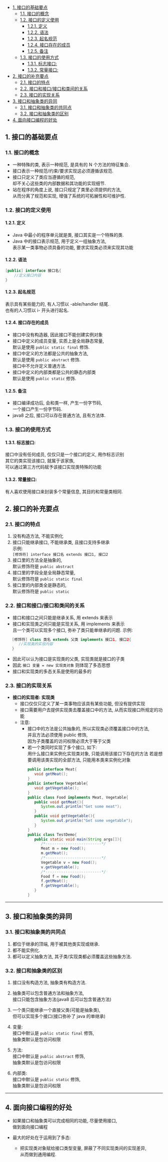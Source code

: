 <!-- TOC -->

- [1. 接口的基础要点](#1-接口的基础要点)
  - [1.1. 接口的概念](#11-接口的概念)
  - [1.2. 接口的定义使用](#12-接口的定义使用)
    - [1.2.1. 定义](#121-定义)
    - [1.2.2. 语法](#122-语法)
    - [1.2.3. 起名规范](#123-起名规范)
    - [1.2.4. 接口存在的成员](#124-接口存在的成员)
    - [1.2.5. 备注](#125-备注)
  - [1.3. 接口的使用方式](#13-接口的使用方式)
    - [1.3.1. 标志接口:](#131-标志接口)
    - [1.3.2. 常量接口:](#132-常量接口)
- [2. 接口的补充要点](#2-接口的补充要点)
  - [2.1. 接口的特点](#21-接口的特点)
  - [2.2. 接口和接口/接口和类间的关系](#22-接口和接口接口和类间的关系)
  - [2.3. 接口的实现关系](#23-接口的实现关系)
- [3. 接口和抽象类的异同](#3-接口和抽象类的异同)
  - [3.1. 接口和抽象类的共同点](#31-接口和抽象类的共同点)
  - [3.2. 接口和抽象类的区别](#32-接口和抽象类的区别)
- [4. 面向接口编程的好处](#4-面向接口编程的好处)

<!-- /TOC -->

## 1. 接口的基础要点

### 1.1. 接口的概念
- 一种特殊的类, 表示一种规范, 是具有的 N 个方法的特征集合.
- 接口表示一种规范/约束/要求实现这必须遵循该规范.
- 接口只定义了类应当遵循的规范,  
  却不关心这些类的内部数据和其功能的实现细节.
- 站在程序的角度上说, 接口只规定了类里必须提供的方法,  
  从而分离了规范和实现, 增强了系统的可拓展性和可维护性.

### 1.2. 接口的定义使用

#### 1.2.1. 定义  
  - Java 中最小的程序单元就是类, 接口其实是一个特殊的类.
  - Java 中的接口表示规范, 用于定义一组抽象方法,   
    表示某一类事物必须具备的功能, 要求实现类必须来实现其功能  

#### 1.2.2. 语法  
  ```java
  [public] interface 接口名{
      //定义接口内容
  }
  ```

#### 1.2.3. 起名规范  
  表示具有某些能力的, 有人习惯以 -able/handler 结尾.  
  也有的人习惯以 i- 开头进行起名.

#### 1.2.4. 接口存在的成员  
  - 接口中没有构造器, 因此接口不能创建实例对象
  - 接口中定义的成员变量, 实质上是全局静态常量,  
    默认是使用 `public static final` 修饰.
  - 接口中定义的方法都是公共的抽象方法,  
    默认是使用 `public abstract` 修饰.  
    接口中不允许定义普通方法.
  - 接口中定义的内部类都是公共的静态内部类  
    默认是使用 `public static` 修饰.

#### 1.2.5. 备注  
  - 接口编译成功后, 会和类一样, 产生一份字节码,  
  一个接口产生一份字节码.    
  - java8 之后, 接口可以存在普通方法, 且有方法体.

### 1.3. 接口的使用方式

#### 1.3.1. 标志接口:  
  接口中没有任何成员, 仅仅只是一个接口的定义, 用作标志识别  
  其它的类实现该接口, 就属于该家族,  
  可以通过第三方代码赋予该接口实现类特殊的功能

#### 1.3.2. 常量接口:  
  有人喜欢使用接口来封装多个常量信息, 其目的和常量类相同.


## 2. 接口的补充要点

### 2.1. 接口的特点
1. 没有构造方法, 不能实例化
2. 接口只能继承接口, 不能继承类, 且接口支持多继承  
   示例:  
   `[修饰符] interface 接口名 extends 接口1, 接口2`
3. 接口里的方法全是抽象的,  
   默认修饰符是 `public abstract`
4. 接口里的字段全是全局静态常量,  
   默认修饰符是 `public static final`
5. 接口里的内部类全是静态的,  
   默认修饰符是 `public static`

### 2.2. 接口和接口/接口和类间的关系
- 接口和接口之间只能是继承关系, 用 extends 来表示
- 接口和实现类之间只能是实现关系, 用 implements 来表示  
  且一个类可以实现多个接口, 弥补了类只能单继承的问题.
  示例:  
```java
   [修饰符] class 类名 extends 父类 implements 接口1, 接口2{
      //实现类的实现内容
   }
```
- 因此可以认为接口是实现类的父类, 实现类就是接口的子类  
- 因此 `接口 变量 = new 实现类对象` 则体现了多态思想  
- 接口和实现类的多态关系是使用的最多的

### 2.3. 接口的实现关系
- **接口的实现者: 实现类**
  - 接口仅仅只定义了某一类事物应该具有某些功能, 但没有提供实现
  - 接口需要用户去提供实现类去覆盖接口中的方法, 从而实现接口所规定的功能
  - 注意:  
    - 接口中的方法是公共抽象的, 所以实现类必须覆盖接口中的方法,  
    并且方法必须使用 public 修饰,   
    因为子类覆盖的访问权限必须大于等于父类
    - 若一个类同时实现了多个接口, 如下:  
      用什么接口来实例化实现类对象, 只能调用该接口下存在的方法
      若是想要调用该类实现的全部方法, 只能用本类来实例化对象
      ```java
      public interface Meat{
         void getMeat();
      }
      public interface Vegetable{
         void getVegetable();
      }
      public class Food implements Meat, Vegetable{
         public void getMeat(){
            System.out.println("Get some meat");
         }
         public void getVegetable(){
            System.out.println("Get some vegetable");
         }
      }
      public class TestDemo{
         public static void main(String args[]){
            /*-------------------------*/
            Meat m = new Food();
            m.getMeat();
            /*-------------------------*/
            Vegetable v = new Food();
            v.getVegetable();
            /*-------------------------*/
            Food f = new Food();
            f.getMeat();
            f.getVegetable();
         }
      }
      ```
****

## 3. 接口和抽象类的异同

### 3.1. 接口和抽象类的共同点
1. 都位于继承的顶端, 用于被其他类实现或继承.
2. 都不能实例化.
3. 都可以定义抽象方法, 其子类/实现类都必须覆盖这些抽象方法.

### 3.2. 接口和抽象类的区别
1. 接口没有构造方法, 抽象类有构造方法.

2. 抽象类可以包含普通方法和抽象方法,  
   接口只能包含抽象方法(java8 后可以包含普通方法)

3. 一个类只能继承一个直接父类(可能是抽象类),  
   但可以实现多个接口(接口弥补了 java 的单继承)

4. 变量:  
   接口中默认是 `public static final` 修饰,  
   抽象类默认是包访问权限

5. 方法:  
   接口中默认是 `public abstract` 修饰,  
   抽象类默认是包访问权限

6. 内部类:  
   接口中默认是 `public static` 修饰,  
   抽象类默认是包访问权限

****

## 4. 面向接口编程的好处  
- 如果接口和抽象类可以完成相同的功能, 尽量使用接口,  
   做到面向接口编程

- 最大的好处在于运用到了多态:  
  - 把实现类对象赋给接口类型变量, 屏蔽了不同实现类间的实现差异,   
  从而做到通用编程.